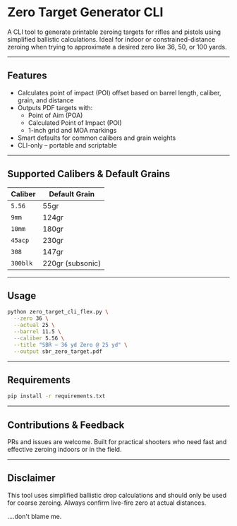# Zero Target Generator CLI

A CLI tool to generate printable zeroing targets for rifles and pistols using simplified ballistic calculations.
Ideal for indoor or constrained-distance zeroing when trying to approximate a desired zero like 36, 50, or 100 yards.

---

## Features

- Calculates point of impact (POI) offset based on barrel length, caliber, grain, and distance
- Outputs PDF targets with:
  - Point of Aim (POA)
  - Calculated Point of Impact (POI)
  - 1-inch grid and MOA markings
- Smart defaults for common calibers and grain weights
- CLI-only – portable and scriptable

---

## Supported Calibers & Default Grains

| Caliber  | Default Grain    |
| -------- | ---------------- |
| `5.56`   | 55gr             |
| `9mm`    | 124gr            |
| `10mm`   | 180gr            |
| `45acp`  | 230gr            |
| `308`    | 147gr            |
| `300blk` | 220gr (subsonic) |

---

## Usage

```bash
python zero_target_cli_flex.py \
  --zero 36 \
  --actual 25 \
  --barrel 11.5 \
  --caliber 5.56 \
  --title "SBR – 36 yd Zero @ 25 yd" \
  --output sbr_zero_target.pdf
```

---

## Requirements

```bash
pip install -r requirements.txt
```

---

## Contributions & Feedback

PRs and issues are welcome. Built for practical shooters who need fast and effective zeroing indoors or in the field.

---

## Disclaimer

This tool uses simplified ballistic drop calculations and should only be used for coarse zeroing. Always confirm live-fire zero at actual distances.

....don't blame me.
